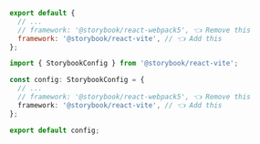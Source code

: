 ```js filename=".storybook/main.js" renderer="react" language="js"
export default {
  // ...
  // framework: '@storybook/react-webpack5', 👈 Remove this
  framework: '@storybook/react-vite', // 👈 Add this
};
```

```ts filename=".storybook/main.ts" renderer="react" language="ts"
import { StorybookConfig } from '@storybook/react-vite';

const config: StorybookConfig = {
  // ...
  // framework: '@storybook/react-webpack5', 👈 Remove this
  framework: '@storybook/react-vite', // 👈 Add this
};

export default config;
```

